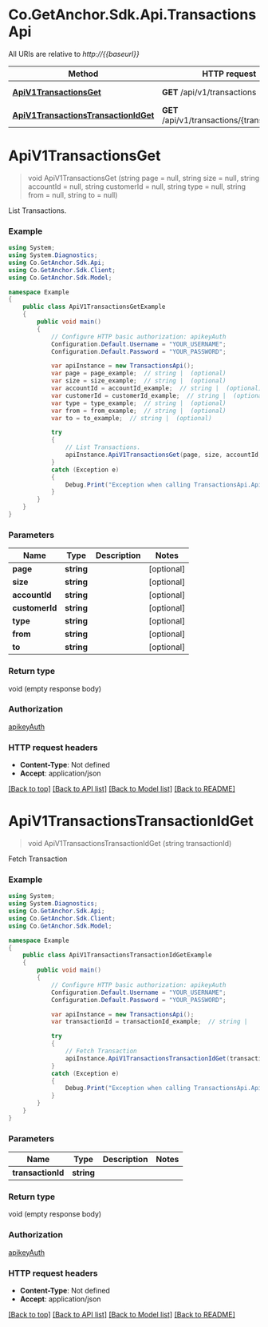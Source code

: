 # Co.GetAnchor.Sdk.Api.TransactionsApi

All URIs are relative to *http://{{baseurl}}*

Method | HTTP request | Description
------------- | ------------- | -------------
[**ApiV1TransactionsGet**](TransactionsApi.md#apiv1transactionsget) | **GET** /api/v1/transactions | List Transactions.
[**ApiV1TransactionsTransactionIdGet**](TransactionsApi.md#apiv1transactionstransactionidget) | **GET** /api/v1/transactions/{transactionId} | Fetch Transaction

<a name="apiv1transactionsget"></a>
# **ApiV1TransactionsGet**
> void ApiV1TransactionsGet (string page = null, string size = null, string accountId = null, string customerId = null, string type = null, string from = null, string to = null)

List Transactions.

### Example
```csharp
using System;
using System.Diagnostics;
using Co.GetAnchor.Sdk.Api;
using Co.GetAnchor.Sdk.Client;
using Co.GetAnchor.Sdk.Model;

namespace Example
{
    public class ApiV1TransactionsGetExample
    {
        public void main()
        {
            // Configure HTTP basic authorization: apikeyAuth
            Configuration.Default.Username = "YOUR_USERNAME";
            Configuration.Default.Password = "YOUR_PASSWORD";

            var apiInstance = new TransactionsApi();
            var page = page_example;  // string |  (optional) 
            var size = size_example;  // string |  (optional) 
            var accountId = accountId_example;  // string |  (optional) 
            var customerId = customerId_example;  // string |  (optional) 
            var type = type_example;  // string |  (optional) 
            var from = from_example;  // string |  (optional) 
            var to = to_example;  // string |  (optional) 

            try
            {
                // List Transactions.
                apiInstance.ApiV1TransactionsGet(page, size, accountId, customerId, type, from, to);
            }
            catch (Exception e)
            {
                Debug.Print("Exception when calling TransactionsApi.ApiV1TransactionsGet: " + e.Message );
            }
        }
    }
}
```

### Parameters

Name | Type | Description  | Notes
------------- | ------------- | ------------- | -------------
 **page** | **string**|  | [optional] 
 **size** | **string**|  | [optional] 
 **accountId** | **string**|  | [optional] 
 **customerId** | **string**|  | [optional] 
 **type** | **string**|  | [optional] 
 **from** | **string**|  | [optional] 
 **to** | **string**|  | [optional] 

### Return type

void (empty response body)

### Authorization

[apikeyAuth](../README.md#apikeyAuth)

### HTTP request headers

 - **Content-Type**: Not defined
 - **Accept**: application/json

[[Back to top]](#) [[Back to API list]](../README.md#documentation-for-api-endpoints) [[Back to Model list]](../README.md#documentation-for-models) [[Back to README]](../README.md)
<a name="apiv1transactionstransactionidget"></a>
# **ApiV1TransactionsTransactionIdGet**
> void ApiV1TransactionsTransactionIdGet (string transactionId)

Fetch Transaction

### Example
```csharp
using System;
using System.Diagnostics;
using Co.GetAnchor.Sdk.Api;
using Co.GetAnchor.Sdk.Client;
using Co.GetAnchor.Sdk.Model;

namespace Example
{
    public class ApiV1TransactionsTransactionIdGetExample
    {
        public void main()
        {
            // Configure HTTP basic authorization: apikeyAuth
            Configuration.Default.Username = "YOUR_USERNAME";
            Configuration.Default.Password = "YOUR_PASSWORD";

            var apiInstance = new TransactionsApi();
            var transactionId = transactionId_example;  // string | 

            try
            {
                // Fetch Transaction
                apiInstance.ApiV1TransactionsTransactionIdGet(transactionId);
            }
            catch (Exception e)
            {
                Debug.Print("Exception when calling TransactionsApi.ApiV1TransactionsTransactionIdGet: " + e.Message );
            }
        }
    }
}
```

### Parameters

Name | Type | Description  | Notes
------------- | ------------- | ------------- | -------------
 **transactionId** | **string**|  | 

### Return type

void (empty response body)

### Authorization

[apikeyAuth](../README.md#apikeyAuth)

### HTTP request headers

 - **Content-Type**: Not defined
 - **Accept**: application/json

[[Back to top]](#) [[Back to API list]](../README.md#documentation-for-api-endpoints) [[Back to Model list]](../README.md#documentation-for-models) [[Back to README]](../README.md)
